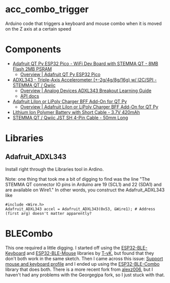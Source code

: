 # acc_combo_trigger
Arduino code that triggers a keyboard and mouse combo when it is moved on the Z axis at a certain speed

# Components
- [Adafruit QT Py ESP32 Pico - WiFi Dev Board with STEMMA QT - 8MB Flash 2MB PSRAM](https://www.adafruit.com/product/5395)
    - [Overview | Adafruit QT Py ESP32 Pico](https://learn.adafruit.com/adafruit-qt-py-esp32-pico)
- [ADXL343 - Triple-Axis Accelerometer (+-2g/4g/8g/16g) w/ I2C/SPI - STEMMA QT / Qwiic](https://www.adafruit.com/product/4097)
    - [Overview | Analog Devices ADXL343 Breakout Learning Guide ](https://learn.adafruit.com/adxl343-breakout-learning-guide)
    - [API docs](https://adafruit.github.io/Adafruit_ADXL343/html/class_adafruit___a_d_x_l343.html)
- [Adafruit LiIon or LiPoly Charger BFF Add-On for QT Py](https://www.adafruit.com/product/5397)
    - [Overview | Adafruit LiIon or LiPoly Charger BFF Add-On for QT Py ](https://learn.adafruit.com/adafruit-qt-py-charger-bff/overview)
- [Lithium Ion Polymer Battery with Short Cable - 3.7V 420mAh](https://www.adafruit.com/product/4236)
- [STEMMA QT / Qwiic JST SH 4-Pin Cable - 50mm Long](https://www.adafruit.com/product/4399)

# Libraries
## Adafruit_ADXL343
Install right through the Libraries tool in Ardino.

Note: one thing that took me a bit of digging to find was the line "The STEMMA QT connector IO pins in Arduino are 19 (SCL1) and 22 (SDA1) and are available on Wire1." In other words, you construct the Adafruit_ADXL343 like 
```
#include <Wire.h>
Adafruit_ADXL343 accel = Adafruit_ADXL343(0x53, &Wire1); # Address (first arg) doesn't matter apparently?
```

# BLECombo
This one required a little digging.  I started off using the [ESP32-BLE-Keyboard](https://github.com/T-vK/ESP32-BLE-Keyboard) and [ESP32-BLE-Mouse](https://github.com/T-vK/ESP32-BLE-Mouse) libraries by [T-vK](https://github.com/T-vK), but found that they don't both work in the same sketch.  Then I came across this issue: [Support mouse and keyboard profile](https://github.com/T-vK/ESP32-BLE-Keyboard/issues/172) and I ended up using the [ESP32-BLE-Combo](https://github.com/Georgegipa/ESP32-BLE-Combo) library that does both. There is a more recent fork from [alexz006](https://github.com/alexz006/ESP32-BLE-Combo), but I haven't had any problems with the Georgegipa fork, so I just stuck with that. 

